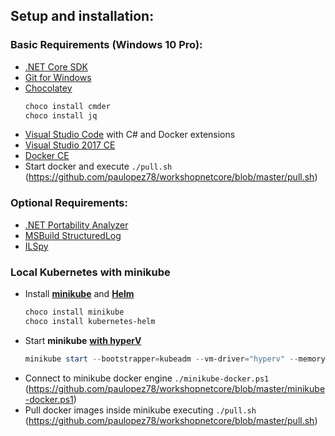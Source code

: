 ## Setup and installation:

### Basic Requirements (Windows 10 Pro):
* [.NET Core SDK](https://www.microsoft.com/net/download/core)
* [Git for Windows](https://git-scm.com/)
* [Chocolatey](https://chocolatey.org/)
    ```powershell
    choco install cmder
    choco install jq
    ```
* [Visual Studio Code](https://code.visualstudio.com/) with C# and Docker extensions
* [Visual Studio 2017 CE](https://www.visualstudio.com/free-developer-offers/)
* [Docker CE](https://www.docker.com/community-edition#/download)
* Start docker and execute ``./pull.sh`` (https://github.com/paulopez78/workshopnetcore/blob/master/pull.sh)

### Optional Requirements:
* [.NET Portability Analyzer](http://vsixgallery.com/extension/55d15546-28ca-40dc-af23-dfa503e9c5fe/)
* [MSBuild StructuredLog](https://github.com/KirillOsenkov/MSBuildStructuredLog)
* [ILSpy](http://ilspy.net/)

### Local Kubernetes with **minikube**
* Install [**minikube**](https://github.com/kubernetes/minikube) and [**Helm**](https://github.com/kubernetes/helm)   
    ```bash
    choco install minikube
    choco install kubernetes-helm
    ```
* Start **minikube** [**with hyperV**](https://medium.com/@JockDaRock/minikube-on-windows-10-with-hyper-v-6ef0f4dc158c) 
    ```powershell
    minikube start --bootstrapper=kubeadm --vm-driver="hyperv" --memory=4096 --cpus=2 --hyperv-virtual-switch="Primary Virtual Switch"
    ```
* Connect to minikube docker engine  ``./minikube-docker.ps1`` (https://github.com/paulopez78/workshopnetcore/blob/master/minikube-docker.ps1)
* Pull docker images inside minikube executing ``./pull.sh`` (https://github.com/paulopez78/workshopnetcore/blob/master/pull.sh)
